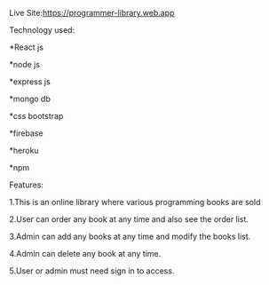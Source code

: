 Live Site:https://programmer-library.web.app

Technology used:

*React js

*node js

*express js 

*mongo db 

*css bootstrap

*firebase 

*heroku

*npm

Features:

1.This is an online library where various programming books are sold

2.User can order any book at any time and also see the order list.

3.Admin can add any books at any time and modify the books list. 

4.Admin can delete any book at any time.

5.User or admin must need sign in to access.
